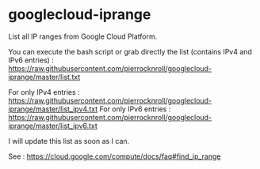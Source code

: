 # googlecloud-iprange

List all IP ranges from Google Cloud Platform.

You can execute the bash script or grab directly the list (contains IPv4 and IPv6 entries) :
https://raw.githubusercontent.com/pierrocknroll/googlecloud-iprange/master/list.txt

For only IPv4 entries : https://raw.githubusercontent.com/pierrocknroll/googlecloud-iprange/master/list_ipv4.txt
For only IPv6 entries : https://raw.githubusercontent.com/pierrocknroll/googlecloud-iprange/master/list_ipv6.txt

I will update this list as soon as I can.

See :
https://cloud.google.com/compute/docs/faq#find_ip_range
